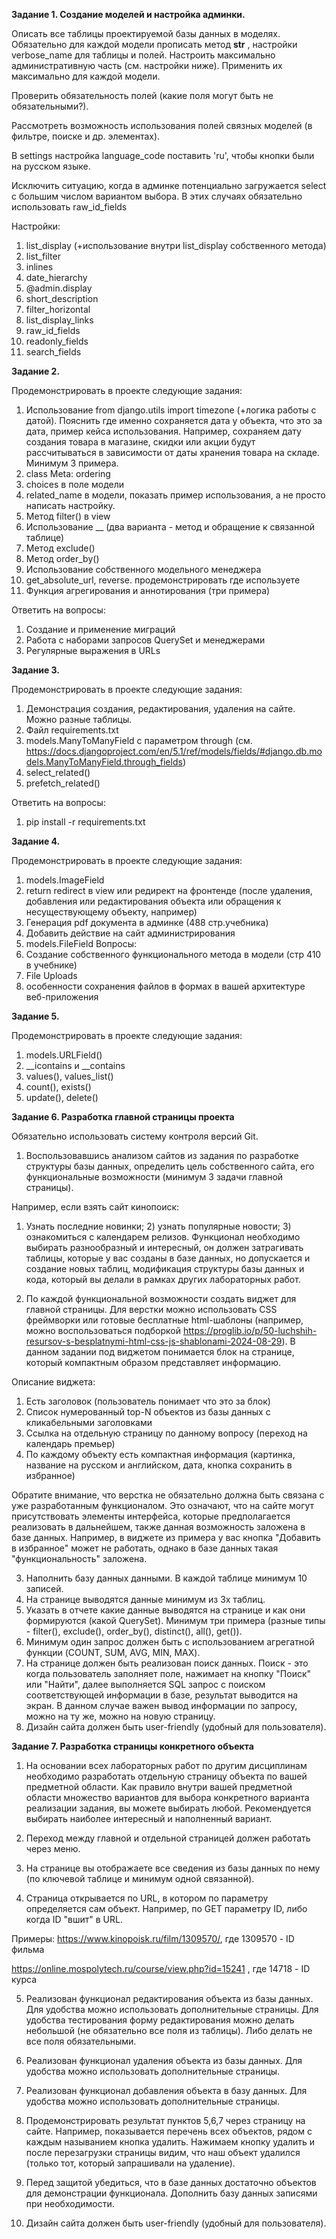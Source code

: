 **Задание 1. Создание моделей и настройка админки.**

Описать все таблицы проектируемой базы данных в моделях.
Обязательно для каждой модели прописать метод  __str__ , настройки verbose_name для таблицы и полей.
Настроить максимально административную часть (см. настройки ниже). Применить их максимально для каждой модели.

Проверить обязательность полей (какие поля могут быть не обязательными?).

Рассмотреть возможность использования полей связных моделей (в фильтре, поиске и др. элементах).

В settings настройка language_code поставить 'ru', чтобы кнопки были на русском языке.

Исключить ситуацию, когда в админке потенциально загружается select с большим числом вариантом выбора. В этих случаях обязательно использовать raw_id_fields

Настройки:
1. list_display (+использование внутри list_display собственного метода)
2. list_filter
3. inlines
4. date_hierarchy
5. @admin.display
6. short_description
7. filter_horizontal
8. list_display_links
9. raw_id_fields
10. readonly_fields
11. search_fields

**Задание 2.**

Продемонстрировать в проекте следующие задания:
1. Использование from django.utils import timezone (+логика работы с датой). Пояснить где именно сохраняется дата у объекта, что это за дата, пример кейса использования. Например, сохраняем дату создания товара в магазине, скидки или акции будут рассчитываться в зависимости от даты хранения товара на складе.  Минимум 3 примера. 
2. class Meta: ordering
3. choices в поле модели
4. related_name в модели, показать пример использования, а не просто написать настройку.
5. Метод filter() в view
6. Использование __ (два варианта - метод и обращение к связанной таблице)
7. Метод exclude()
8. Метод order_by()
9. Использование собственного модельного менеджера
10. get_absolute_url, reverse. продемонстрировать где используете
11. Функция агрегирования и аннотирования (три примера)

Ответить на вопросы:
1. Создание и применение миграций
2. Работа с наборами запросов QuerySet и менеджерами
3. Регулярные выражения в URLs

**Задание 3.**

Продемонстрировать в проекте следующие задания:
1. Демонстрация создания, редактирования, удаления на сайте. Можно разные таблицы.
2. Файл requirements.txt
3. models.ManyToManyField с параметром through (см. https://docs.djangoproject.com/en/5.1/ref/models/fields/#django.db.models.ManyToManyField.through_fields)
4. select_related()
5. prefetch_related()

Ответить на вопросы:
1. pip install -r requirements.txt

**Задание 4.**

Продемонстрировать в проекте следующие задания:
1. models.ImageField
2. return redirect в view или редирект на фронтенде (после удаления, добавления или редактирования объекта или обращения к несуществующему объекту, например)
3. Генерация pdf документа в админке (488 стр.учебника)
4. Добавить действие на сайт администрирования
5. models.FileField
Вопросы:
1. Создание собственного функционального метода в модели (стр 410 в учебнике)
2. File Uploads
3. особенности сохранения файлов в формах в вашей архитектуре веб-приложения 

**Задание 5.**

Продемонстрировать в проекте следующие задания:
1. models.URLField()
2. __icontains и __contains
3. values(), values_list()
4. count(), exists()
5. update(), delete()

**Задание 6. Разработка главной страницы проекта**

Обязательно использовать систему контроля версий Git.

1.  Воспользовавшись анализом сайтов из задания по разработке структуры базы данных, определить цель собственного сайта, его функциональные возможности (минимум 3 задачи главной страницы). 

Например, если взять сайт кинопоиск:
1) Узнать последние новинки; 2) узнать популярные новости; 3) ознакомиться с календарем релизов.
Функционал необходимо выбирать разнообразный и интересный, он должен затрагивать таблицы, которые у вас созданы в базе данных, но допускается и создание новых таблиц, модификация структуры базы данных и кода, который вы делали в рамках других лабораторных работ.

2. По каждой функциональной возможности создать виджет для главной страницы. Для верстки можно использовать CSS фреймворки или готовые бесплатные html-шаблоны (например, можно воспользоваться подборкой https://proglib.io/p/50-luchshih-resursov-s-besplatnymi-html-css-js-shablonami-2024-08-29).
В данном задании под виджетом понимается блок на странице, который компактным образом представляет информацию.

Описание виджета:
1) Есть заголовок (пользователь понимает что это за блок)
2) Список нумерованный top-N объектов из базы данных с кликабельными заголовками
3) Ссылка на отдельную страницу по данному вопросу (переход на календарь премьер)
4) По каждому объекту есть компактная информация (картинка, название на русском и английском, дата, кнопка сохранить в избранное)

Обратите внимание, что верстка не обязательно должна быть связана с уже разработанным функционалом. Это означают, что на сайте могут присутствовать элементы интерфейса, которые предполагается реализовать в дальнейшем, также данная возможность заложена в базе данных. Например, в виджете из примера у вас кнопка "Добавить в избранное" может не работать, однако в базе данных такая "функциональность" заложена. 

3. Наполнить базу данных данными. В каждой таблице минимум 10 записей.
4. На странице выводятся данные минимум из 3х таблиц.
5. Указать в отчете какие данные выводятся на странице и как они формируются (какой QuerySet). Минимум три примера (разные типы  - filter(), exclude(), order_by(), distinct(), all(), get()).
6. Минимум один запрос должен быть с использованием агрегатной функции (COUNT, SUM, AVG, MIN, MAX).
7. На странице должен быть реализован поиск данных. Поиск - это когда пользователь заполняет поле, нажимает на кнопку "Поиск" или "Найти", далее выполняется SQL запрос с поиском соответствующей информации в базе, результат выводится на экран. В данном случае важен вывод информации по запросу, можно на ту же, можно на новую страницу.
8. Дизайн сайта должен быть user-friendly (удобный для пользователя).

**Задание 7. Разработка страницы конкретного объекта**

1. На основании всех лабораторных работ по другим дисциплинам необходимо разработать отдельную страницу объекта по вашей предметной области. Как правило внутри вашей предметной области множество вариантов для выбора конкретного варианта реализации задания, вы можете выбирать любой. Рекомендуется выбирать наиболее интересный и наполненный вариант. 

2. Переход между главной и отдельной страницей должен работать через меню.

3. На странице вы отображаете все сведения из базы данных по нему (по ключевой таблице и минимум одной связанной).

4. Страница открывается по URL, в котором по параметру определяется сам объект. Например, по GET параметру ID, либо когда ID "вшит" в URL.

Примеры:  https://www.kinopoisk.ru/film/1309570/, где 1309570 - ID фильма

https://online.mospolytech.ru/course/view.php?id=15241 , где 14718 - ID курса

5. Реализован функционал редактирования объекта из базы данных. Для удобства можно использовать дополнительные страницы. Для удобства тестирования форму редактирования можно делать небольшой (не обязательно все поля из таблицы). Либо делать не все поля обязательными.

6. Реализован функционал удаления объекта из базы данных. Для удобства можно использовать дополнительные страницы.

7. Реализован функционал добавления объекта в базу данных. Для удобства можно использовать дополнительные страницы.

8. Продемонстрировать результат пунктов 5,6,7 через страницу на сайте. Например, показывается перечень всех объектов, рядом с каждым называнием кнопка удалить. Нажимаем кнопку удалить и после перезагрузки страницы видим, что наш объект удалился (только тот, который запрашивали на удаление).

9. Перед защитой убедиться, что в базе данных достаточно объектов для демонстрации функционала. Дополнить базу данных записями при необходимости. 

10. Дизайн сайта должен быть user-friendly (удобный для пользователя).
